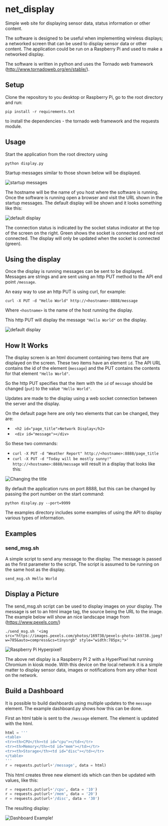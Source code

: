 # net_display
Simple web site for displaying sensor data, status information or other content.

The software is designed to be useful when implementing wireless displays; a networked screen that can be used to display sensor data or other content. The application could be run on a Raspberry Pi and used to make a networked display.

The software is written in python and uses the Tornado web framework (http://www.tornadoweb.org/en/stable/).

## Setup

Clone the repository to you desktop or Raspberry Pi, go to the root directory and run:

`pip install -r requirements.txt`

to install the dependencies - the tornado web framework and the requests module.

## Usage

Start the application from the root directory using

`python display.py`

Startup messages similar to those shown below will be displayed.

![startup messages](https://github.com/sinoia/net_display/raw/master/documentation/startup_messages.png)

The hostname will be the name of you host where the software is running. Once the software is running open a browser and visit the URL shown in the startup messages. The default display will be shown and it looks something like this:

![default display](https://github.com/sinoia/net_display/raw/master/documentation/default_screen.png)

The connection status is indicated by the socket status indicator at the top of the screen on the right. Green shows the socket is connected and red not connected. The display will only be updated when the socket is connected (green).

## Using the display

Once the display is running messages can be sent to be displayed. Messages are strings and are sent using an http PUT method to the API end point `/message`.

An easy way to use an http PUT is using curl, for example:

`curl -X PUT -d "Hello World" http://<hostname>:8888/message`

Where `<hostname>` is the name of the host running the display.

This http PUT will display the message `"Hello World"` on the display.

![default display](https://github.com/sinoia/net_display/raw/master/documentation/send_message.png)

## How It Works

The display screen is an html document containing two items that are displayed on the screen. These two items have an element `id`. The API URL contains the id of the element (`message`) and the PUT contains the contents for that element `"Hello World"`.

So the http PUT specifies that the item with the `id` of `message` should be changed (`put`) to the value `"Hello World"`.

Updates are made to the display using a web socket connection between the server and the display.

On the default page here are only two elements that can be changed, they are:
* ``` <h2 id="page_title">Network Display</h2>```
* ``` <div id="message"></div>```

So these two commands:
* `curl -X PUT -d "Weather Report" http://<hostname>:8888/page_title`
* `curl -X PUT -d "Today will be mostly sunny!" http://<hostname>:8888/message`
will result in a display that looks like this:

![Changing the title](https://github.com/sinoia/net_display/raw/master/documentation/title_change.png)

By default the application runs on port 8888, but this can be changed by passing the port number on the start command:

`python display.py --port=9999`

The examples directory includes some examples of using the API to display various types of information.

## Examples
### send_msg.sh
A simple script to send any message to the display. The message is passed as the first parameter to the script. The script is assumed to be running on the same host as the display.

`send_msg.sh Hello World`

## Display a Picture
The send_msg.sh script can be used to display images on your display. The message is set to an html image tag, the source being the URL to the image. The example below will show an nice landscape image from (https://www.pexels.com/)

`./send_msg.sh '<img src="https://images.pexels.com/photos/169738/pexels-photo-169738.jpeg?w=785&auto=compress&cs=tinysrgb" style="width:785px;">'`

![Raspberry Pi Hyperpixel!](https://github.com/sinoia/net_display/raw/master/documentation/hyperpixel_message.jpg)

The above net display is a Raspberry PI 2 with a HyperPixel hat running Chromium in kiosk mode. With this device on the local network it is a simple matter to display sensor data, images or notifications from any other host on the network.

## Build a Dashboard
It is possible to build dashboards using multiple updates to the `message` element. The example dashboard.py shows how this can be done.

First an html table is sent to the `/message` element. The element is updated with the html.

```python
html = '''
<table>
<tr><th>CPU</th><td id="cpu"></td></tr>
<tr><th>Memory</th><td id="mem"></td></tr>
<tr><th>Storage</th><td id="disc"></td></tr>
</table>
'''
r = requests.put(url+'/message', data = html)
```
This html creates three new element ids which can then be updated with values, like this:

```python
r = requests.put(url+'/cpu', data = '10')
r = requests.put(url+'/mem', data = '20')
r = requests.put(url+'/disc', data = '30')
```

The resulting display:

![Dashboard Example!](https://github.com/sinoia/net_display/raw/master/documentation/dashbooard_example.png)
